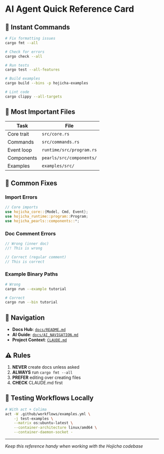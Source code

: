 # AI Agent Quick Reference Card

## 🚀 Instant Commands

```bash
# Fix formatting issues
cargo fmt --all

# Check for errors
cargo check --all

# Run tests
cargo test --all-features

# Build examples
cargo build --bins -p hojicha-examples

# Lint code
cargo clippy --all-targets
```

## 📍 Most Important Files

| Task | File |
|------|------|
| Core trait | `src/core.rs` |
| Commands | `src/commands.rs` |
| Event loop | `runtime/src/program.rs` |
| Components | `pearls/src/components/` |
| Examples | `examples/src/` |

## 🎯 Common Fixes

### Import Errors
```rust
// Core imports
use hojicha_core::{Model, Cmd, Event};
use hojicha_runtime::program::Program;
use hojicha_pearls::components::*;
```

### Doc Comment Errors
```rust
// Wrong (inner doc)
//! This is wrong

// Correct (regular comment)
// This is correct
```

### Example Binary Paths
```bash
# Wrong
cargo run --example tutorial

# Correct
cargo run --bin tutorial
```

## 🔗 Navigation

- **Docs Hub**: [`docs/README.md`](./README.md)
- **AI Guide**: [`docs/AI_NAVIGATION.md`](./AI_NAVIGATION.md)
- **Project Context**: [`CLAUDE.md`](../CLAUDE.md)

## ⚠️ Rules

1. **NEVER** create docs unless asked
2. **ALWAYS** run `cargo fmt --all`
3. **PREFER** editing over creating files
4. **CHECK** CLAUDE.md first

## 🧪 Testing Workflows Locally

```bash
# With act + Colima
act -W .github/workflows/examples.yml \
    -j test-examples \
    --matrix os:ubuntu-latest \
    --container-architecture linux/amd64 \
    --container-daemon-socket -
```

---
*Keep this reference handy when working with the Hojicha codebase*